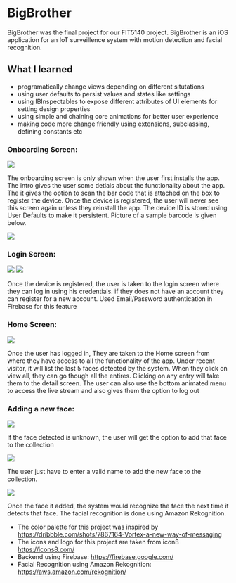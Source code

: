 # BigBrother

BigBrother was the final project for our FIT5140 project. BigBrother is an iOS application for an IoT surveillence system with motion detection and facial recognition.

## What I learned
* programatically change views depending on different situtations
* using user defaults to persist values and states like settings
* using IBInspectables to expose different attributes of UI elements for setting design properties
* using simple and chaining core animations for better user experience
* making code more change friendly using extensions, subclassing, defining constants etc

### Onboarding Screen:

![](Images/Intro.gif)

The onboarding screen is only shown when the user first installs the app. The intro gives the user some detials about the functionality about the app. The it gives the option to scan the bar code that is attached on the box to register the device. Once the device is registered, the user will never see this screen again unless they reinstall the app. The device ID is stored using User Defaults to make it persistent. Picture of a sample barcode is given below.

![](Images/Sample_Barcode.png)

### Login Screen: 

![](Images/Login.png) ![](Images/Register.png)

Once the device is registered, the user is taken to the login screen where they can log in using his credentials. if they does not have an account they can register for a new account. Used Email/Password authentication in Firebase for this feature

### Home Screen:

![](Images/Home.gif)

Once the user has logged in, They are taken to the Home screen from where they have access to all the functionality of the app. Under recent visitor, it will list the last 5 faces detected by the system. When they click on view all, they can go though all the entires. Clicking on any entry will take them to the detail screen. The user can also use the bottom animated menu to access the live stream and also gives them the option to log out

### Adding a new face:

![](Images/Unrecognized.png)

If the face detected is unknown, the user will get the option to add that face to the collection

![](Images/Add_new.png)

The user just have to enter a valid name to add the new face to the collection.

![](Images/Recognized.png)

Once the face it added, the system would recognize the face the next time it detects that face. The facial recognition is done using Amazon Rekognition.

* The color palette for this project was inspired by https://dribbble.com/shots/7867164-Vortex-a-new-way-of-messaging  
* The icons and logo for this project are taken from icon8 https://icons8.com/
* Backend using Firebase: https://firebase.google.com/
* Facial Recognition using Amazon Rekognition: https://aws.amazon.com/rekognition/
